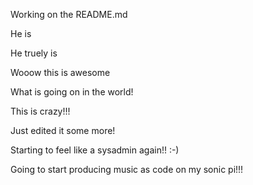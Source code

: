Working on the README.md

He is

He truely is

Wooow this is awesome


What is going on in the world!



This is crazy!!!



Just edited it some more!

Starting to feel like a sysadmin again!! :-)





Going to start producing music as code on my sonic pi!!!

